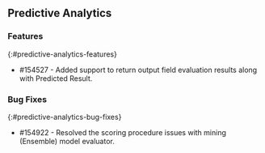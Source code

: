 ## Predictive Analytics

### Features
{:#predictive-analytics-features}

* \#154527 - Added support to return output field evaluation results along with Predicted Result.

### Bug Fixes
{:#predictive-analytics-bug-fixes}

* \#154922 - Resolved the scoring procedure issues with mining (Ensemble) model evaluator.